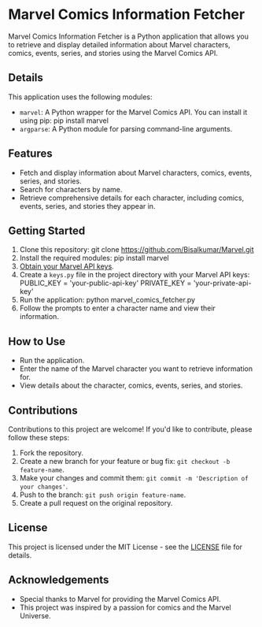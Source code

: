 # Marvel Comics Information Fetcher

Marvel Comics Information Fetcher is a Python application that allows you to retrieve and display detailed information about Marvel characters, comics, events, series, and stories using the Marvel Comics API.

## Details

This application uses the following modules:

- `marvel`: A Python wrapper for the Marvel Comics API. You can install it using pip: pip install marvel
- `argparse`: A Python module for parsing command-line arguments.

## Features

- Fetch and display information about Marvel characters, comics, events, series, and stories.
- Search for characters by name.
- Retrieve comprehensive details for each character, including comics, events, series, and stories they appear in.

## Getting Started

1. Clone this repository: git clone https://github.com/Bisalkumar/Marvel.git
2. Install the required modules: pip install marvel
3. [Obtain your Marvel API keys](https://developer.marvel.com/documentation/getting_started).
4. Create a `keys.py` file in the project directory with your Marvel API keys: PUBLIC_KEY = 'your-public-api-key'   PRIVATE_KEY = 'your-private-api-key'
5. Run the application: python marvel_comics_fetcher.py
6. Follow the prompts to enter a character name and view their information.

## How to Use

- Run the application.
- Enter the name of the Marvel character you want to retrieve information for.
- View details about the character, comics, events, series, and stories.

## Contributions

Contributions to this project are welcome! If you'd like to contribute, please follow these steps:

1. Fork the repository.
2. Create a new branch for your feature or bug fix: `git checkout -b feature-name`.
3. Make your changes and commit them: `git commit -m 'Description of your changes'`.
4. Push to the branch: `git push origin feature-name`.
5. Create a pull request on the original repository.

## License

This project is licensed under the MIT License - see the [LICENSE](LICENSE) file for details.

## Acknowledgements

- Special thanks to Marvel for providing the Marvel Comics API.
- This project was inspired by a passion for comics and the Marvel Universe.